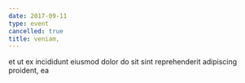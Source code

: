 ```yaml
---
date: 2017-09-11
type: event
cancelled: true
title: veniam,
---
```

et ut ex incididunt eiusmod dolor do sit sint reprehenderit adipiscing proident, ea